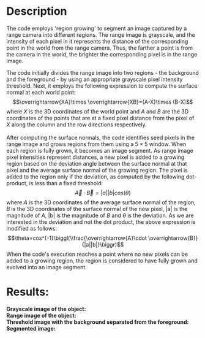 # Description
The code employs 'region growing' to segment an image captured by a range camera into different regions. The range image is grayscale, and the intensity of each pixel in it represents the distance of the corresponding point in the world from the range camera. Thus, the farther a point is from the camera in the world, the brighter the corresponding pixel is in the range image. <br />

The code initially divides the range image into two regions - the background and the foreground - by using an appropriate grayscale pixel intensity threshold. Next, it employs the following expression to compute the surface normal at each world point:
$$\overrightarrow{XA}\times \overrightarrow{XB}=(A-X)\times (B-X)$$
where $X$ is the 3D coordinates of the world point and $A$ and $B$ are the 3D coordinates of the points that are at a fixed pixel distance from the pixel of $X$ along the column and the row directions respectively. <br /><br />
After computing the surface normals, the code identifies seed pixels in the range image and grows regions from them using a $5\times 5$ window. When each region is fully grown, it becomes an image segment. As range image pixel intensities represent distances, a new pixel is added to a growing region based on the deviation angle between the surface normal at that pixel and the average surface normal of the growing region. The pixel is added to the region only if the deviation, as computed by the following dot-product, is less than a fixed threshold:
$$\overrightarrow{A}\cdot \overrightarrow{B}=|a||b|cos(\theta)$$
where $A$ is the 3D coordinates of the average surface normal of the region, $B$ is the 3D coordinates of the surface normal of the new pixel, |a| is the magnitude of $A$, |b| is the magnitude of $B$ and $\theta$ is the deviation. As we are interested in the deviation and not the dot product, the above expression is modified as follows:
$$\theta=cos^{-1}\biggl(\\frac{\overrightarrow{A}\cdot \overrightarrow{B}}{|a||b|}\biggr)$$
When the code's execution reaches a point where no new pixels can be added to a growing region, the region is considered to have fully grown and evolved into an image segment.

# Results:
**Grayscale image of the object:** <br />
**Range image of the object:** <br />
**Threshold image with the background separated from the foreground:** <br />
**Segmented image:** <br />
